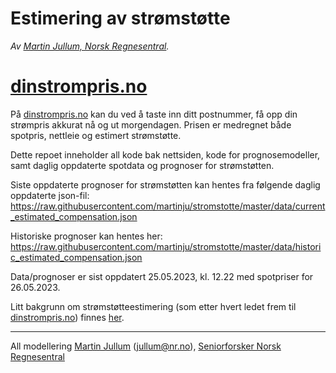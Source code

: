 Estimering av strømstøtte
================

*Av [Martin Jullum, Norsk
Regnesentral](https://nr.no/ansatte/martin-jullum/).*

# [dinstrompris.no](https://dinstrompris.no)

På [dinstrompris.no](https://dinstrompris.no) kan du ved å taste inn
ditt postnummer, få opp din strømpris akkurat nå og ut morgendagen.
Prisen er medregnet både spotpris, nettleie og estimert strømstøtte.

Dette repoet inneholder all kode bak nettsiden, kode for
prognosemodeller, samt daglig oppdaterte spotdata og prognoser for
strømstøtten.

Siste oppdaterte prognoser for strømstøtten kan hentes fra følgende
daglig oppdaterte json-fil:
<https://raw.githubusercontent.com/martinju/stromstotte/master/data/current_estimated_compensation.json>

Historiske prognoser kan hentes her:
<https://raw.githubusercontent.com/martinju/stromstotte/master/data/historic_estimated_compensation.json>

Data/prognoser er sist oppdatert 25.05.2023, kl. 12.22 med spotpriser
for 26.05.2023.

Litt bakgrunn om strømstøtteestimering (som etter hvert ledet frem til
[dinstrompris.no](https://dinstrompris.no)) finnes
[her](https://martinjullum.com/sideprojects/stromstotte/).

------------------------------------------------------------------------

All modellering [Martin Jullum](https://martinjullum.com)
(<jullum@nr.no>), [Seniorforsker Norsk
Regnesentral](https://nr.no/ansatte/martin-jullum/)
